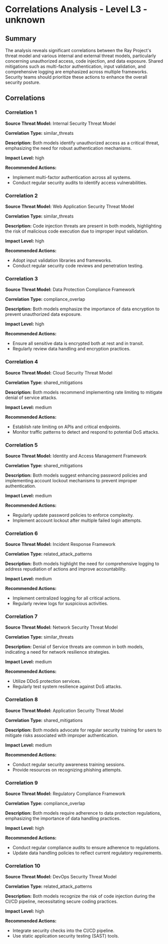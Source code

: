 # Correlations Analysis - Level L3 - unknown

## Summary

The analysis reveals significant correlations between the Ray Project's threat model and various internal and external threat models, particularly concerning unauthorized access, code injection, and data exposure. Shared mitigations such as multi-factor authentication, input validation, and comprehensive logging are emphasized across multiple frameworks. Security teams should prioritize these actions to enhance the overall security posture.

## Correlations

### Correlation 1

**Source Threat Model:** Internal Security Threat Model

**Correlation Type:** similar_threats

**Description:** Both models identify unauthorized access as a critical threat, emphasizing the need for robust authentication mechanisms.

**Impact Level:** high

**Recommended Actions:**
- Implement multi-factor authentication across all systems.
- Conduct regular security audits to identify access vulnerabilities.

### Correlation 2

**Source Threat Model:** Web Application Security Threat Model

**Correlation Type:** similar_threats

**Description:** Code injection threats are present in both models, highlighting the risk of malicious code execution due to improper input validation.

**Impact Level:** high

**Recommended Actions:**
- Adopt input validation libraries and frameworks.
- Conduct regular security code reviews and penetration testing.

### Correlation 3

**Source Threat Model:** Data Protection Compliance Framework

**Correlation Type:** compliance_overlap

**Description:** Both models emphasize the importance of data encryption to prevent unauthorized data exposure.

**Impact Level:** high

**Recommended Actions:**
- Ensure all sensitive data is encrypted both at rest and in transit.
- Regularly review data handling and encryption practices.

### Correlation 4

**Source Threat Model:** Cloud Security Threat Model

**Correlation Type:** shared_mitigations

**Description:** Both models recommend implementing rate limiting to mitigate denial of service attacks.

**Impact Level:** medium

**Recommended Actions:**
- Establish rate limiting on APIs and critical endpoints.
- Monitor traffic patterns to detect and respond to potential DoS attacks.

### Correlation 5

**Source Threat Model:** Identity and Access Management Framework

**Correlation Type:** shared_mitigations

**Description:** Both models suggest enhancing password policies and implementing account lockout mechanisms to prevent improper authentication.

**Impact Level:** medium

**Recommended Actions:**
- Regularly update password policies to enforce complexity.
- Implement account lockout after multiple failed login attempts.

### Correlation 6

**Source Threat Model:** Incident Response Framework

**Correlation Type:** related_attack_patterns

**Description:** Both models highlight the need for comprehensive logging to address repudiation of actions and improve accountability.

**Impact Level:** medium

**Recommended Actions:**
- Implement centralized logging for all critical actions.
- Regularly review logs for suspicious activities.

### Correlation 7

**Source Threat Model:** Network Security Threat Model

**Correlation Type:** similar_threats

**Description:** Denial of Service threats are common in both models, indicating a need for network resilience strategies.

**Impact Level:** medium

**Recommended Actions:**
- Utilize DDoS protection services.
- Regularly test system resilience against DoS attacks.

### Correlation 8

**Source Threat Model:** Application Security Threat Model

**Correlation Type:** shared_mitigations

**Description:** Both models advocate for regular security training for users to mitigate risks associated with improper authentication.

**Impact Level:** medium

**Recommended Actions:**
- Conduct regular security awareness training sessions.
- Provide resources on recognizing phishing attempts.

### Correlation 9

**Source Threat Model:** Regulatory Compliance Framework

**Correlation Type:** compliance_overlap

**Description:** Both models require adherence to data protection regulations, emphasizing the importance of data handling practices.

**Impact Level:** high

**Recommended Actions:**
- Conduct regular compliance audits to ensure adherence to regulations.
- Update data handling policies to reflect current regulatory requirements.

### Correlation 10

**Source Threat Model:** DevOps Security Threat Model

**Correlation Type:** related_attack_patterns

**Description:** Both models recognize the risk of code injection during the CI/CD pipeline, necessitating secure coding practices.

**Impact Level:** high

**Recommended Actions:**
- Integrate security checks into the CI/CD pipeline.
- Use static application security testing (SAST) tools.

